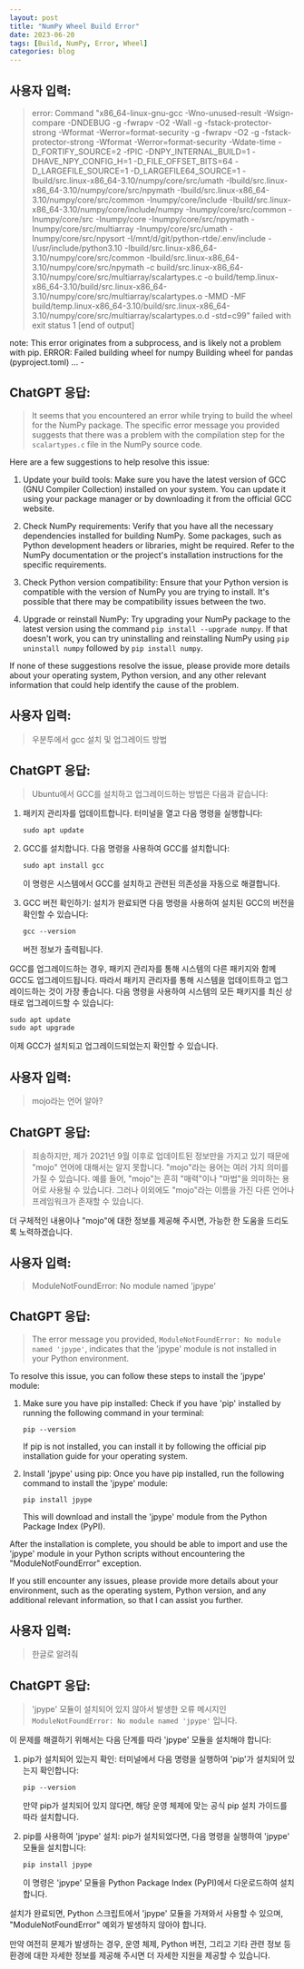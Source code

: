 ```yaml
---
layout: post
title: "NumPy Wheel Build Error"
date: 2023-06-20
tags: [Build, NumPy, Error, Wheel]
categories: blog
---
```


## 사용자 입력:
>  error: Command "x86_64-linux-gnu-gcc -Wno-unused-result -Wsign-compare -DNDEBUG -g -fwrapv -O2 -Wall -g -fstack-protector-strong -Wformat -Werror=format-security -g -fwrapv -O2 -g -fstack-protector-strong -Wformat -Werror=format-security -Wdate-time -D_FORTIFY_SOURCE=2 -fPIC -DNPY_INTERNAL_BUILD=1 -DHAVE_NPY_CONFIG_H=1 -D_FILE_OFFSET_BITS=64 -D_LARGEFILE_SOURCE=1 -D_LARGEFILE64_SOURCE=1 -Ibuild/src.linux-x86_64-3.10/numpy/core/src/umath -Ibuild/src.linux-x86_64-3.10/numpy/core/src/npymath -Ibuild/src.linux-x86_64-3.10/numpy/core/src/common -Inumpy/core/include -Ibuild/src.linux-x86_64-3.10/numpy/core/include/numpy -Inumpy/core/src/common -Inumpy/core/src -Inumpy/core -Inumpy/core/src/npymath -Inumpy/core/src/multiarray -Inumpy/core/src/umath -Inumpy/core/src/npysort -I/mnt/d/git/python-rtde/.env/include -I/usr/include/python3.10 -Ibuild/src.linux-x86_64-3.10/numpy/core/src/common -Ibuild/src.linux-x86_64-3.10/numpy/core/src/npymath -c build/src.linux-x86_64-3.10/numpy/core/src/multiarray/scalartypes.c -o build/temp.linux-x86_64-3.10/build/src.linux-x86_64-3.10/numpy/core/src/multiarray/scalartypes.o -MMD -MF build/temp.linux-x86_64-3.10/build/src.linux-x86_64-3.10/numpy/core/src/multiarray/scalartypes.o.d -std=c99" failed with exit status 1
      [end of output]
  
  note: This error originates from a subprocess, and is likely not a problem with pip.
  ERROR: Failed building wheel for numpy
  Building wheel for pandas (pyproject.toml) ... -

## ChatGPT 응답:
> It seems that you encountered an error while trying to build the wheel for the NumPy package. The specific error message you provided suggests that there was a problem with the compilation step for the `scalartypes.c` file in the NumPy source code.

Here are a few suggestions to help resolve this issue:

1. Update your build tools: Make sure you have the latest version of GCC (GNU Compiler Collection) installed on your system. You can update it using your package manager or by downloading it from the official GCC website.

2. Check NumPy requirements: Verify that you have all the necessary dependencies installed for building NumPy. Some packages, such as Python development headers or libraries, might be required. Refer to the NumPy documentation or the project's installation instructions for the specific requirements.

3. Check Python version compatibility: Ensure that your Python version is compatible with the version of NumPy you are trying to install. It's possible that there may be compatibility issues between the two.

4. Upgrade or reinstall NumPy: Try upgrading your NumPy package to the latest version using the command `pip install --upgrade numpy`. If that doesn't work, you can try uninstalling and reinstalling NumPy using `pip uninstall numpy` followed by `pip install numpy`.

If none of these suggestions resolve the issue, please provide more details about your operating system, Python version, and any other relevant information that could help identify the cause of the problem.

## 사용자 입력:
> 우분투에서 gcc 설치 및 업그레이드 방법

## ChatGPT 응답:
> Ubuntu에서 GCC를 설치하고 업그레이드하는 방법은 다음과 같습니다:

1. 패키지 관리자를 업데이트합니다. 터미널을 열고 다음 명령을 실행합니다:
   ```
   sudo apt update
   ```

2. GCC를 설치합니다. 다음 명령을 사용하여 GCC를 설치합니다:
   ```
   sudo apt install gcc
   ```

   이 명령은 시스템에서 GCC를 설치하고 관련된 의존성을 자동으로 해결합니다.

3. GCC 버전 확인하기: 설치가 완료되면 다음 명령을 사용하여 설치된 GCC의 버전을 확인할 수 있습니다:
   ```
   gcc --version
   ```

   버전 정보가 출력됩니다.

GCC를 업그레이드하는 경우, 패키지 관리자를 통해 시스템의 다른 패키지와 함께 GCC도 업그레이드됩니다. 따라서 패키지 관리자를 통해 시스템을 업데이트하고 업그레이드하는 것이 가장 좋습니다. 다음 명령을 사용하여 시스템의 모든 패키지를 최신 상태로 업그레이드할 수 있습니다:
   ```
   sudo apt update
   sudo apt upgrade
   ```

이제 GCC가 설치되고 업그레이드되었는지 확인할 수 있습니다.

## 사용자 입력:
> mojo라는 언어 알아?

## ChatGPT 응답:
> 죄송하지만, 제가 2021년 9월 이후로 업데이트된 정보만을 가지고 있기 때문에 "mojo" 언어에 대해서는 알지 못합니다. "mojo"라는 용어는 여러 가지 의미를 가질 수 있습니다. 예를 들어, "mojo"는 흔히 "매력"이나 "마법"을 의미하는 용어로 사용될 수 있습니다. 그러나 이외에도 "mojo"라는 이름을 가진 다른 언어나 프레임워크가 존재할 수 있습니다.

더 구체적인 내용이나 "mojo"에 대한 정보를 제공해 주시면, 가능한 한 도움을 드리도록 노력하겠습니다.

## 사용자 입력:
> ModuleNotFoundError: No module named 'jpype'

## ChatGPT 응답:
> The error message you provided, `ModuleNotFoundError: No module named 'jpype'`, indicates that the 'jpype' module is not installed in your Python environment. 

To resolve this issue, you can follow these steps to install the 'jpype' module:

1. Make sure you have pip installed: Check if you have 'pip' installed by running the following command in your terminal:
   ```
   pip --version
   ```
   If pip is not installed, you can install it by following the official pip installation guide for your operating system.

2. Install 'jpype' using pip: Once you have pip installed, run the following command to install the 'jpype' module:
   ```
   pip install jpype
   ```
   This will download and install the 'jpype' module from the Python Package Index (PyPI).

After the installation is complete, you should be able to import and use the 'jpype' module in your Python scripts without encountering the "ModuleNotFoundError" exception.

If you still encounter any issues, please provide more details about your environment, such as the operating system, Python version, and any additional relevant information, so that I can assist you further.

## 사용자 입력:
> 한글로 알려줘

## ChatGPT 응답:
> 'jpype' 모듈이 설치되어 있지 않아서 발생한 오류 메시지인 `ModuleNotFoundError: No module named 'jpype'` 입니다.

이 문제를 해결하기 위해서는 다음 단계를 따라 'jpype' 모듈을 설치해야 합니다:

1. pip가 설치되어 있는지 확인: 터미널에서 다음 명령을 실행하여 'pip'가 설치되어 있는지 확인합니다:
   ```
   pip --version
   ```
   만약 pip가 설치되어 있지 않다면, 해당 운영 체제에 맞는 공식 pip 설치 가이드를 따라 설치합니다.

2. pip를 사용하여 'jpype' 설치: pip가 설치되었다면, 다음 명령을 실행하여 'jpype' 모듈을 설치합니다:
   ```
   pip install jpype
   ```
   이 명령은 'jpype' 모듈을 Python Package Index (PyPI)에서 다운로드하여 설치합니다.

설치가 완료되면, Python 스크립트에서 'jpype' 모듈을 가져와서 사용할 수 있으며, "ModuleNotFoundError" 예외가 발생하지 않아야 합니다.

만약 여전히 문제가 발생하는 경우, 운영 체제, Python 버전, 그리고 기타 관련 정보 등 환경에 대한 자세한 정보를 제공해 주시면 더 자세한 지원을 제공할 수 있습니다.

